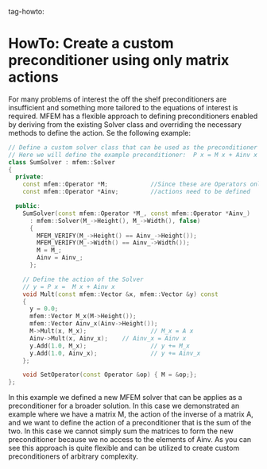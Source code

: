 tag-howto:

# HowTo:  Create a custom preconditioner using only matrix actions

For many problems of interest the off the shelf preconditioners are insufficient and
something more tailored to the equations of interest is required.  MFEM has a flexible
approach to defining preconditioners enabled by deriving from the existing Solver
class and overriding the necessary methods to define the action.  Se the following
example:


```c++
// Define a custom solver class that can be used as the preconditioner for a broader problem solvers
// Here we will define the example preconditioner:  P x = M x + Ainv x
class SumSolver : mfem::Solver
{
  private:
    const mfem::Operator *M;            //Since these are Operators only their
    const mfem::Operator *Ainv;         //actions need to be defined

  public:
    SumSolver(const mfem::Operator *M_, const mfem::Operator *Ainv_)
      : mfem::Solver(M_->Height(), M_->Width(), false)
      {
        MFEM_VERIFY(M_->Height() == Ainv_->Height());
        MFEM_VERIFY(M_->Width() == Ainv_->Width());
        M = M_;
        Ainv = Ainv_;
      };

    // Define the action of the Solver
    // y = P x =  M x + Ainv x
    void Mult(const mfem::Vector &x, mfem::Vector &y) const
    {
      y = 0.0;
      mfem::Vector M_x(M->Height());
      mfem::Vector Ainv_x(Ainv->Height());
      M->Mult(x, M_x);                  // M_x = A x
      Ainv->Mult(x, Ainv_x);    // Ainv_x = Ainv x
      y.Add(1.0, M_x);                  // y += M_x
      y.Add(1.0, Ainv_x);               // y += Ainv_x
    };

    void SetOperator(const Operator &op) { M = &op;};
};

```

In this example we defined a new MFEM solver that can be applies as a preconditioner for a broader
solution.  In this case we demonstrated an example where we have a matrix M, the action of the inverse
of a matrix A, and we want to define the action of a preconditioner that is the sum of the two.  In this
case we cannot simply sum the matrices to form the new preconditioner because we no access to the elements
of Ainv.  As you can see this approach is quite flexible and can be utilized to create custom preconditioners
of arbitrary complexity.
